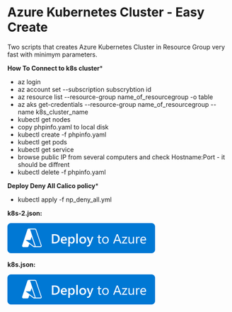 # Azure Kubernetes Cluster - Easy Create

Two scripts that creates Azure Kubernetes Cluster in Resource Group very fast with minimym parameters.

**How To Connect to k8s cluster***
- az login
- az account set --subscription subscrybtion id
- az resource list --resource-group name_of_resourcegroup -o table
- az aks get-credentials --resource-group name_of_resourcegroup --name k8s_cluster_name
- kubectl get nodes
- copy phpinfo.yaml to local disk
- kubectl create -f phpinfo.yaml
- kubectl get pods
- kubectl get service
- browse public IP from several computers and check Hostname:Port - it should be diffrent
- kubectl delete -f phpinfo.yaml


**Deploy Deny All Calico policy***
- kubectl apply -f np_deny_all.yml

**k8s-2.json:**

[![Deploy To Azure](https://raw.githubusercontent.com/Azure/azure-quickstart-templates/master/1-CONTRIBUTION-GUIDE/images/deploytoazure.svg?sanitize=true)](https://portal.azure.com/#create/Microsoft.Template/uri/https%3A%2F%2Fraw.githubusercontent.com%2FMariuszFerdyn%2Fk8scluster%2Fmaster%2Fk8s-2.json)

**k8s.json:**

[![Deploy To Azure](https://raw.githubusercontent.com/Azure/azure-quickstart-templates/master/1-CONTRIBUTION-GUIDE/images/deploytoazure.svg?sanitize=true)](https://portal.azure.com/#create/Microsoft.Template/uri/https%3A%2F%2Fraw.githubusercontent.com%2FMariuszFerdyn%2Fk8scluster%2Fmaster%2Fk8s.json)
